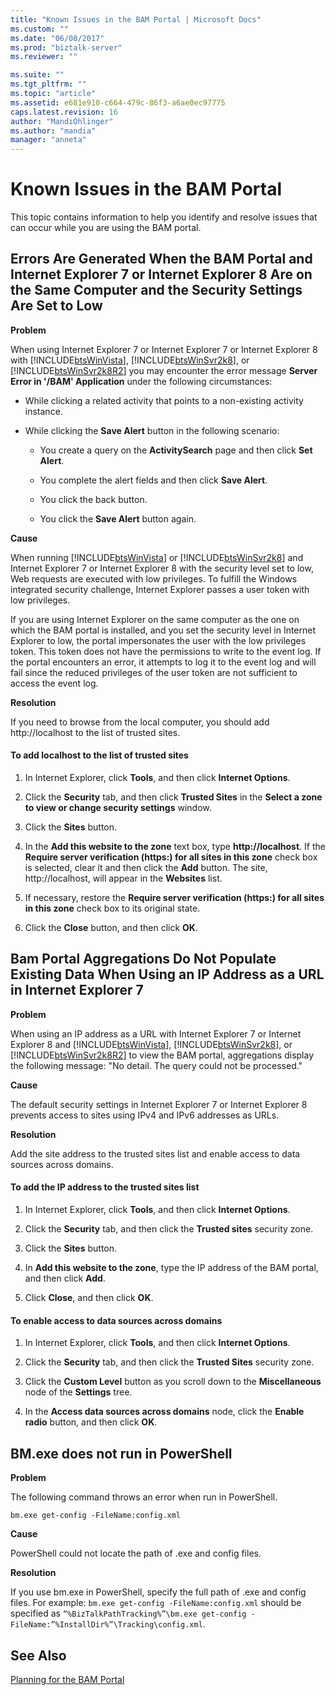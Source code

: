 ```yaml
---
title: "Known Issues in the BAM Portal | Microsoft Docs"
ms.custom: ""
ms.date: "06/08/2017"
ms.prod: "biztalk-server"
ms.reviewer: ""

ms.suite: ""
ms.tgt_pltfrm: ""
ms.topic: "article"
ms.assetid: e681e910-c664-479c-86f3-a6ae0ec97775
caps.latest.revision: 16
author: "MandiOhlinger"
ms.author: "mandia"
manager: "anneta"
---
```

# Known Issues in the BAM Portal
This topic contains information to help you identify and resolve issues that can occur while you are using the BAM portal.  
  
## Errors Are Generated When the BAM Portal and Internet Explorer 7 or Internet Explorer 8 Are on the Same Computer and the Security Settings Are Set to Low  
 **Problem**  
  
 When using Internet Explorer 7 or Internet Explorer 7 or Internet Explorer 8 with [!INCLUDE[btsWinVista](../includes/btswinvista-md.md)], [!INCLUDE[btsWinSvr2k8](../includes/btswinsvr2k8-md.md)], or [!INCLUDE[btsWinSvr2k8R2](../includes/btswinsvr2k8r2-md.md)] you may encounter the error message **Server Error in '/BAM' Application** under the following circumstances:  
  
-   While clicking a related activity that points to a non-existing activity instance.  
  
-   While clicking the **Save Alert** button in the following scenario:  
  
    -   You create a query on the **ActivitySearch** page and then click **Set Alert**.  
  
    -   You complete the alert fields and then click **Save Alert**.  
  
    -   You click the back button.  
  
    -   You click the **Save Alert** button again.  
  
 **Cause**  
  
 When running [!INCLUDE[btsWinVista](../includes/btswinvista-md.md)] or [!INCLUDE[btsWinSvr2k8](../includes/btswinsvr2k8-md.md)] and Internet Explorer 7 or Internet Explorer 8 with the security level set to low, Web requests are executed with low privileges. To fulfill the Windows integrated security challenge, Internet Explorer passes a user token with low privileges.  
  
 If you are using Internet Explorer on the same computer as the one on which the BAM portal is installed, and you set the security level in Internet Explorer to low, the portal impersonates the user with the low privileges token. This token does not have the permissions to write to the event log. If the portal encounters an error, it attempts to log it to the event log and will fail since the reduced privileges of the user token are not sufficient to access the event log.  
  
 **Resolution**  
  
 If you need to browse from the local computer, you should add http://localhost to the list of trusted sites.  
  
#### To add localhost to the list of trusted sites  
  
1.  In Internet Explorer, click **Tools**, and then click **Internet Options**.  
  
2.  Click the **Security** tab, and then click **Trusted Sites** in the **Select a zone to view or change security settings** window.  
  
3.  Click the **Sites** button.  
  
4.  In the **Add this website to the zone** text box, type **http://localhost**. If the **Require server verification (https:) for all sites in this zone** check box is selected, clear it and then click the **Add** button. The site, http://localhost, will appear in the **Websites** list.  
  
5.  If necessary, restore the **Require server verification (https:) for all sites in this zone** check box to its original state.  
  
6.  Click the **Close** button, and then click **OK**.  
  
## Bam Portal Aggregations Do Not Populate Existing Data When Using an IP Address as a URL in Internet Explorer 7  
 **Problem**  
  
 When using an IP address as a URL with Internet Explorer 7 or Internet Explorer 8 and [!INCLUDE[btsWinVista](../includes/btswinvista-md.md)], [!INCLUDE[btsWinSvr2k8](../includes/btswinsvr2k8-md.md)], or [!INCLUDE[btsWinSvr2k8R2](../includes/btswinsvr2k8r2-md.md)] to view the BAM portal, aggregations display the following message: "No detail. The query could not be processed."  
  
 **Cause**  
  
 The default security settings in Internet Explorer 7 or Internet Explorer 8 prevents access to sites using IPv4 and IPv6 addresses as URLs.  
  
 **Resolution**  
  
 Add the site address to the trusted sites list and enable access to data sources across domains.  
  
#### To add the IP address to the trusted sites list  
  
1.  In Internet Explorer, click **Tools**, and then click **Internet Options**.  
  
2.  Click the **Security** tab, and then click the **Trusted sites** security zone.  
  
3.  Click the **Sites** button.  
  
4.  In **Add this website to the zone**, type the IP address of the BAM portal, and then click **Add**.  
  
5.  Click **Close**, and then click **OK**.  
  
#### To enable access to data sources across domains  
  
1.  In Internet Explorer, click **Tools**, and then click **Internet Options**.  
  
2.  Click the **Security** tab, and then click the **Trusted Sites** security zone.  
  
3.  Click the **Custom Level** button as you scroll down to the **Miscellaneous** node of the **Settings** tree.  
  
4.  In the **Access data sources across domains** node, click the **Enable radio** button, and then click **OK**.  
  
## BM.exe does not run in PowerShell  
 **Problem**  
  
 The following command throws an error when run in PowerShell.  
  
```  
bm.exe get-config -FileName:config.xml  
```  
  
 **Cause**  
  
 PowerShell could not locate the path of .exe and config files.  
  
 **Resolution**  
  
 If you use bm.exe in PowerShell, specify the full path of .exe and config files. For example: `bm.exe get-config -FileName:config.xml` should be specified as `“%BizTalkPathTracking%”\bm.exe get-config -FileName:”%InstallDir%”\Tracking\config.xml`.  
  
## See Also  
 [Planning for the BAM Portal](../core/planning-for-the-bam-portal.md)